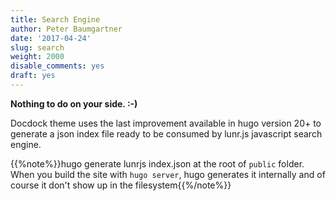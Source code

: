 ```yaml
---
title: Search Engine
author: Peter Baumgartner
date: '2017-04-24'
slug: search
weight: 2000
disable_comments: yes
draft: yes
---
```


**Nothing to do on your side. :-)**

Docdock theme uses the last improvement available in hugo version 20+ to generate a json index file ready to be consumed by lunr.js javascript search engine.

{{%note%}}hugo generate lunrjs index.json at the root of `public` folder. <br/>When you build the site with `hugo server`, hugo generates it internally and of course it don't show up in the filesystem{{%/note%}}
